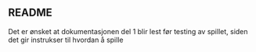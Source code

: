 
## README
Det er ønsket at dokumentasjonen del 1 blir lest før testing av spillet, siden det gir instrukser til hvordan å spille 
